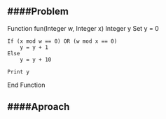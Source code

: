 ####Problem
-------------
Function fun(Integer w, Integer x)
    Integer y
    Set y = 0

    If (x mod w == 0) OR (w mod x == 0)
        y = y + 1
    Else
        y = y + 10

    Print y
End Function



####Aproach
---------

